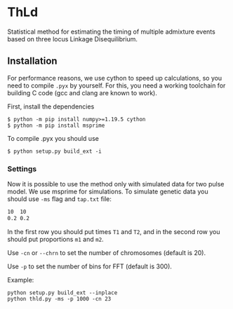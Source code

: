 # ThLd
Statistical method for estimating the timing of multiple admixture events based on three locus Linkage Disequilibrium.


Installation
--------------------

For performance reasons, we use cython to speed up calculations, so you need
to compile `.pyx` by yourself. For this, you need a working toolchain for building C
code (gcc and clang are known to work). 

First, install the dependencies

```
$ python -m pip install numpy>=1.19.5 cython
$ python -m pip install msprime
```

To compile .pyx you should use

```
$ python setup.py build_ext -i
```

### Settings
Now it is possible to use the method only with simulated data for two pulse model. We use msprime for simulations. 
To simulate genetic data you should use `-ms` flag and `tap.txt`
file:
```#tap.txt
10  10
0.2 0.2
```
In the first row you should put times `T1` and `T2`,
and in the second row you should put proportions `m1` and `m2`. 

Use `-cn` or `--chrn` to set the number of chromosomes (default is 20).

Use `-p` to set the number of bins for FFT (default is 300).

Example:
```
python setup.py build_ext --inplace
python thld.py -ms -p 1000 -cn 23

```
